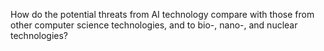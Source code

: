 

How do the potential threats from AI technology compare with those from
other computer science technologies, and to bio-, nano-, and nuclear
technologies?
